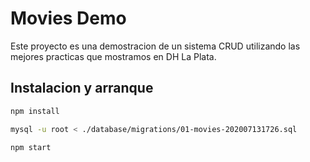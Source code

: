 # Movies Demo

Este proyecto es una demostracion de un sistema CRUD utilizando las mejores practicas que mostramos en DH La Plata.

## Instalacion y arranque

```sh
npm install

mysql -u root < ./database/migrations/01-movies-202007131726.sql

npm start
```

